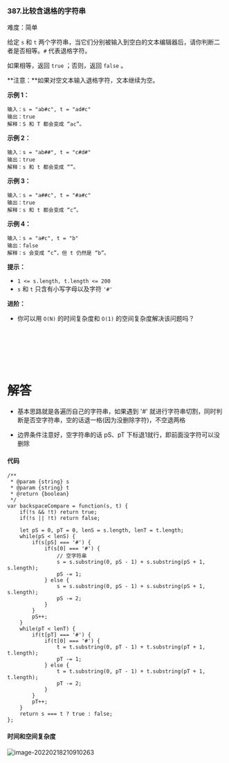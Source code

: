 ### 387.比较含退格的字符串

难度：简单

给定 `s` 和 `t` 两个字符串，当它们分别被输入到空白的文本编辑器后，请你判断二者是否相等。`#` 代表退格字符。

如果相等，返回 `true` ；否则，返回 `false` 。

**注意：**如果对空文本输入退格字符，文本继续为空。

 

**示例 1：**

```
输入：s = "ab#c", t = "ad#c"
输出：true
解释：S 和 T 都会变成 “ac”。
```

**示例 2：**

```
输入：s = "ab##", t = "c#d#"
输出：true
解释：s 和 t 都会变成 “”。
```

**示例 3：**

```
输入：s = "a##c", t = "#a#c"
输出：true
解释：s 和 t 都会变成 “c”。
```

**示例 4：**

```
输入：s = "a#c", t = "b"
输出：false
解释：s 会变成 “c”，但 t 仍然是 “b”。
```

 

**提示：**

- `1 <= s.length, t.length <= 200`
- `s` 和 `t` 只含有小写字母以及字符 `'#'`

 

**进阶：**

- 你可以用 `O(N)` 的时间复杂度和 `O(1)` 的空间复杂度解决该问题吗？

<br></br>

<br></br>

# 解答

+ 基本思路就是各遍历自己的字符串，如果遇到 '#' 就进行字符串切割，同时判断是否空字符串，空的话退一格(因为没删除字符)，不空退两格

+ 边界条件注意好，空字符串的话 pS、pT 下标退1就行，即前面没字符可以没删除



#### 代码

```
/**
 * @param {string} s
 * @param {string} t
 * @return {boolean}
 */
var backspaceCompare = function(s, t) {
    if(!s && !t) return true;
    if(!s || !t) return false;
    
    let pS = 0, pT = 0, lenS = s.length, lenT = t.length;
    while(pS < lenS) {
        if(s[pS] === '#') {
            if(s[0] === '#') {
                // 空字符串
                s = s.substring(0, pS - 1) + s.substring(pS + 1, s.length);
                pS -= 1;
            } else {
                s = s.substring(0, pS - 1) + s.substring(pS + 1, s.length);
                pS -= 2;
            }
        }
        pS++;
    }
    while(pT < lenT) {
        if(t[pT] === '#') {
            if(t[0] === '#') {
                t = t.substring(0, pT - 1) + t.substring(pT + 1, t.length);
                pT -= 1;
            } else {
                t = t.substring(0, pT - 1) + t.substring(pT + 1, t.length);
                pT -= 2;
            }
        }
        pT++;
    }
    return s === t ? true : false;
};
```



#### 时间和空间复杂度

![image-20220218210910263](https://gitee.com/zjc13544361063/zjc-markdown-picture/raw/master/image-20220218210910263.png)